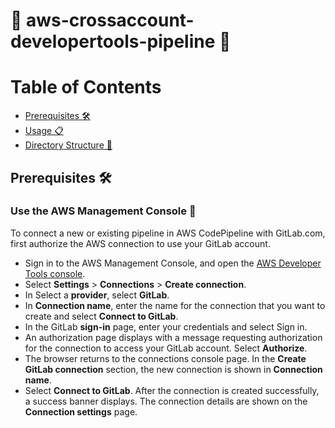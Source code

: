 # 🚀 aws-crossaccount-developertools-pipeline 🚀


Table of Contents
=================

   * [Prerequisites 🛠️](#prerequisites-️)
   * [Usage 📋](#usage-)
   * [Directory Structure 📂](#directory-structure-)

## Prerequisites 🛠️
### Use the AWS Management Console 🎯
To connect a new or existing pipeline in AWS CodePipeline with GitLab.com, first authorize the AWS connection to use your GitLab account.

* Sign in to the AWS Management Console, and open the [AWS Developer Tools console](https://console.aws.amazon.com/codesuite/settings/connections).
* Select **Settings** > **Connections** > **Create connection**.
* In Select a **provider**, select **GitLab**.
* In **Connection name**, enter the name for the connection that you want to create and select **Connect to GitLab**.
* In the GitLab **sign-in** page, enter your credentials and select Sign in.
* An authorization page displays with a message requesting authorization for the connection to access your GitLab account. Select **Authorize**.
* The browser returns to the connections console page. In the **Create GitLab connection** section, the new connection is shown in **Connection name**.
* Select **Connect to GitLab**. After the connection is created successfully, a success banner displays. The connection details are shown on the **Connection settings** page.
